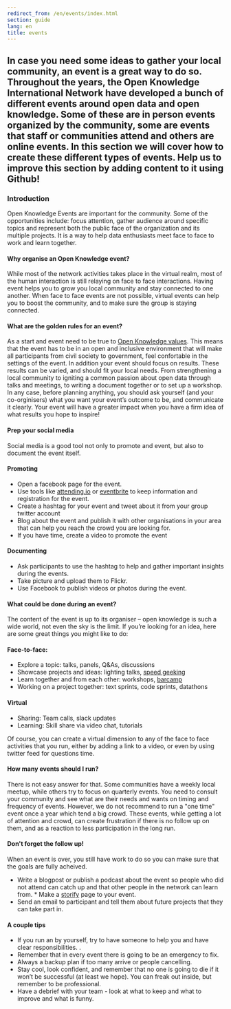 ```yaml
---
redirect_from: /en/events/index.html
section: guide
lang: en
title: events
---
```


## In case you need some ideas to gather your local community, an event is a great way to do so. Throughout the years, the  Open Knowledge International Network have developed a bunch of different events around open data and open knowledge. Some of these are in person events organized by the community, some are events that staff or communities attend and others are online events. In this section we will cover how to create these different types of events. Help us to improve this section by adding content to it using Github!


### Introduction

Open Knowledge Events are important for the community. Some of the opportunities include: focus attention, gather audience around specific topics and represent both the public face of the organization and its multiple projects. It is a way to help data enthusiasts meet face to face to work and learn together.

#### Why organise an Open Knowledge event?

While most of the network activities takes place in the virtual realm, most of the human interaction is still relaying on face to face interactions. Having event helps you to grow you local community and stay connected to one another.
When face to face events are not possible, virtual events can help you to boost the community, and to make sure the group is staying connected.

#### What are the golden rules for an event?

As a start and event need to be true to [Open Knowledge values](https://okfn.org/about/vision-and-values/). This means that the event has to be in an open and inclusive environment that will make all participants from civil society to government, feel confortable in the settings of the event.
In addition your event should focus on results. These results can be varied, and should fit your local needs. From strengthening a local community to igniting a common passion about open data through talks and meetings, to writing a document together or to set up a workshop. In any case, before planning anything, you should ask yourself (and your co-orginisers) what you want your event’s outcome to be, and communicate it clearly. Your event will have a greater impact when you have a firm idea of what results you hope to inspire!

#### Prep your social media
Social media is a good tool not only to promote and event, but also to document the event itself.

#### Promoting
* Open a facebook page for the event.
* Use tools like [attending.io](https://attending.io) or [eventbrite](http://eventbrite.com) to keep information and registration for the event.
* Create a hashtag for your event and tweet about it from your group twitter account
* Blog about the event and publish it with other organisations in your area that can help you reach the crowd you are looking for.
* If you have time, create a video to promote the event

#### Documenting

* Ask participants to use the hashtag to help and gather important insights during the events.
* Take picture and upload them to Flickr.
* Use Facebook to publish videos or photos during the event.

#### What could be done during an event?

The content of the event is up to its organiser – open knowledge is such a wide world, not even the sky is the limit. If you’re looking for an idea, here are some great things you might like to do:

#### Face-to-face:

* Explore a topic: talks, panels, Q&As, discussions
* Showcase projects and ideas: lighting talks, [speed geeking](http://www.kstoolkit.org/Speed+geeking?responseToken=876633d8de129f2ca0e7598f85ba60e5)
* Learn together and from each other: workshops, [barcamp](https://en.wikipedia.org/wiki/BarCamp)
* Working on a project together: text sprints, code sprints, datathons

#### Virtual

* Sharing: Team calls, slack updates
* Learning: Skill share via video chat, tutorials

Of course, you can create a virtual dimension to any of the face to face activities that you run, either by adding a link to a video, or even by using twitter feed for questions time.

#### How many events should I run?

There is not easy answer for that. Some communities have a weekly local meetup, while others try to focus on quarterly events. You need to consult your community and see what are their needs and wants on timing and frequency of events.
However, we do not recommend to run a "one time" event once a year which tend a big crowd. These events, while getting a lot of attention and crowd, can create frustration if there is no follow up on them, and as a reaction to less participation in the long run.

#### Don't forget the follow up!
When an event is over, you still have work to do so you can make sure that the goals are fully acheived.

* Write a blogpost or publish a podcast about the event so people who did not attend can catch up and that other people in the network can learn from. * Make a [storify](https://storify.com) page to your event.
* Send an email to participant and tell them about future projects that they can take part in.

#### A couple tips

* If you run an by yourself, try to have someone to help you and have clear responsibilities. .
* Remember that in every event there is going to be an emergency to fix.
* Always a backup plan if too many arrive or people cancelling.
* Stay cool, look confident, and remember that no one is going to die if it won’t be successful (at least we hope). You can freak out inside, but remember to be professional.
* Have a debrief with your team - look at what to keep and what to improve and what is funny.

